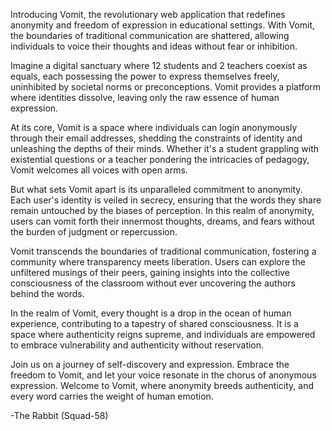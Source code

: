 Introducing Vomit, the revolutionary web application that redefines anonymity and freedom of expression in educational settings. 
With Vomit, the boundaries of traditional communication are shattered, allowing individuals to voice their thoughts and ideas without fear or inhibition.

Imagine a digital sanctuary where 12 students and 2 teachers coexist as equals,
each possessing the power to express themselves freely, uninhibited by societal norms or preconceptions.
Vomit provides a platform where identities dissolve, leaving only the raw essence of human expression.

At its core, Vomit is a space where individuals can login anonymously through their email addresses,
shedding the constraints of identity and unleashing the depths of their minds.
Whether it's a student grappling with existential questions or a teacher pondering the intricacies of pedagogy,
Vomit welcomes all voices with open arms.

But what sets Vomit apart is its unparalleled commitment to anonymity.
Each user's identity is veiled in secrecy, ensuring that the words they share remain untouched by the biases of perception.
In this realm of anonymity, users can vomit forth their innermost thoughts, dreams, and fears without the burden of judgment or repercussion.

Vomit transcends the boundaries of traditional communication,
fostering a community where transparency meets liberation.
Users can explore the unfiltered musings of their peers,
gaining insights into the collective consciousness of the classroom without ever uncovering the authors behind the words.

In the realm of Vomit, every thought is a drop in the ocean of human experience,
contributing to a tapestry of shared consciousness. It is a space where authenticity reigns supreme,
and individuals are empowered to embrace vulnerability and authenticity without reservation.

Join us on a journey of self-discovery and expression. Embrace the freedom to Vomit,
and let your voice resonate in the chorus of anonymous expression. Welcome to Vomit, 
where anonymity breeds authenticity, and every word carries the weight of human emotion.

-The Rabbit (Squad-58)
